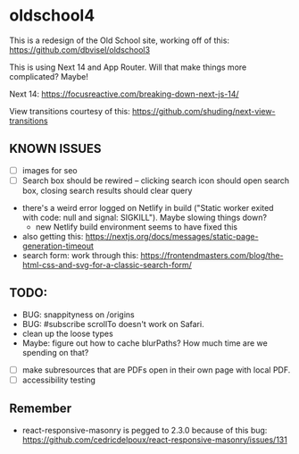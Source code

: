 # oldschool4

This is a redesign of the Old School site, working off of this: https://github.com/dbvisel/oldschool3

This is using Next 14 and App Router. Will that make things more complicated? Maybe!

Next 14: https://focusreactive.com/breaking-down-next-js-14/

View transitions courtesy of this: https://github.com/shuding/next-view-transitions

## KNOWN ISSUES

 - [ ] images for seo
 - [ ] Search box should be rewired – clicking search icon should open search box, closing search results should clear query
 - there's a weird error logged on Netlify in build ("Static worker exited with code: null and signal: SIGKILL"). Maybe slowing things down?
   - new Netlify build environment seems to have fixed this
 - also getting this: https://nextjs.org/docs/messages/static-page-generation-timeout
 - search form: work through this: https://frontendmasters.com/blog/the-html-css-and-svg-for-a-classic-search-form/

## TODO:

 - BUG: snappityness on /origins
 - BUG: #subscribe scrollTo doesn't work on Safari.
 - clean up the loose types
 - Maybe: figure out how to cache blurPaths? How much time are we spending on that?
 - [ ] make subresources that are PDFs open in their own page with local PDF.
 - [ ] accessibility testing

## Remember

 - react-responsive-masonry is pegged to 2.3.0 because of this bug: https://github.com/cedricdelpoux/react-responsive-masonry/issues/131